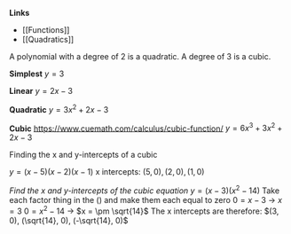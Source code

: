 **Links**
- [[Functions]] 
- [[Quadratics]] 

A polynomial with a degree of 2 is a quadratic. A degree of 3 is a cubic.

**Simplest**
$y=3$

**Linear**
$y=2x-3$

**Quadratic**
$y=3x^{2} + 2x - 3$

**Cubic**
https://www.cuemath.com/calculus/cubic-function/
$y = 6x^{3} + 3x^{2} + 2x - 3$

Finding the x and y-intercepts of a cubic

$y=(x-5)(x-2)(x-1)$
x intercepts: $(5, 0), (2, 0), (1, 0)$

*Find the $x$ and $y$-intercepts of the cubic equation* $y=(x-3)(x^{2}-14)$
Take each factor thing in the () and make them each equal to zero
$0 = x-3$
-> $x = 3$
$0 = x^{2} - 14$
-> $x = \pm \sqrt{14}$
The x intercepts are therefore:
$(3, 0), (\sqrt{14}, 0), (-\sqrt{14}, 0)$
